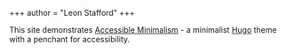 +++
author = "Leon Stafford"
+++

This site demonstrates [Accessible Minimalism](https://github.com/leonstafford/accessible-minimalism-hugo-theme) - a minimalist [Hugo](https://gohugo.io) theme with a penchant for accessibility.


